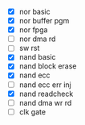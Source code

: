- [x] nor basic
- [x] nor buffer pgm
- [x] nor fpga
- [ ] nor dma rd
- [ ] sw rst
- [x] nand basic
- [x] nand block erase
- [x] nand ecc
- [ ] nand ecc err inj
- [x] nand readcheck
- [ ] nand dma wr rd
- [ ] clk gate
